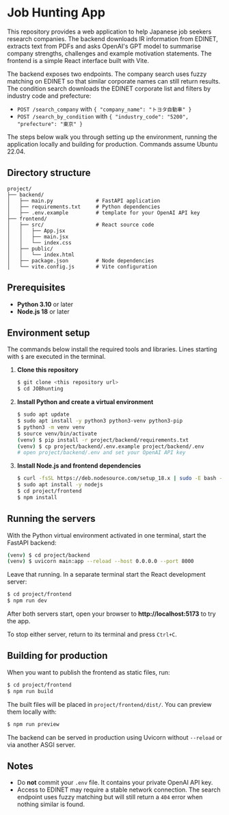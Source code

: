 # Job Hunting App

This repository provides a web application to help Japanese job seekers research companies.
The backend downloads IR information from EDINET, extracts text from PDFs and asks OpenAI's GPT model to
summarise company strengths, challenges and example motivation statements. The frontend is a simple
React interface built with Vite.

The backend exposes two endpoints. The company search uses fuzzy matching on
EDINET so that similar corporate names can still return results. The condition
search downloads the EDINET corporate list and filters by industry code and
prefecture:

- `POST /search_company` with `{ "company_name": "トヨタ自動車" }`
- `POST /search_by_condition` with `{ "industry_code": "5200", "prefecture": "東京" }`

The steps below walk you through setting up the environment, running the application locally and building
for production. Commands assume Ubuntu 22.04.

## Directory structure

```
project/
├── backend/
│   ├── main.py              # FastAPI application
│   ├── requirements.txt     # Python dependencies
│   ├── .env.example         # template for your OpenAI API key
├── frontend/
│   ├── src/                 # React source code
│   │   ├── App.jsx
│   │   ├── main.jsx
│   │   └── index.css
│   ├── public/
│   │   └── index.html
│   ├── package.json         # Node dependencies
│   └── vite.config.js       # Vite configuration
```

## Prerequisites
- **Python 3.10** or later
- **Node.js 18** or later

## Environment setup
The commands below install the required tools and libraries. Lines starting with `$` are executed in the terminal.

1. **Clone this repository**
   ```bash
   $ git clone <this repository url>
   $ cd JOBhunting
   ```
2. **Install Python and create a virtual environment**
   ```bash
   $ sudo apt update
   $ sudo apt install -y python3 python3-venv python3-pip
   $ python3 -m venv venv
   $ source venv/bin/activate
   (venv) $ pip install -r project/backend/requirements.txt
   (venv) $ cp project/backend/.env.example project/backend/.env
   # open project/backend/.env and set your OpenAI API key
   ```
3. **Install Node.js and frontend dependencies**
   ```bash
   $ curl -fsSL https://deb.nodesource.com/setup_18.x | sudo -E bash -
   $ sudo apt install -y nodejs
   $ cd project/frontend
   $ npm install
   ```

## Running the servers
With the Python virtual environment activated in one terminal, start the FastAPI backend:
```bash
(venv) $ cd project/backend
(venv) $ uvicorn main:app --reload --host 0.0.0.0 --port 8000
```
Leave that running. In a separate terminal start the React development server:
```bash
$ cd project/frontend
$ npm run dev
```
After both servers start, open your browser to **http://localhost:5173** to try the app.

To stop either server, return to its terminal and press `Ctrl+C`.

## Building for production
When you want to publish the frontend as static files, run:
```bash
$ cd project/frontend
$ npm run build
```
The built files will be placed in `project/frontend/dist/`. You can preview them locally with:
```bash
$ npm run preview
```
The backend can be served in production using Uvicorn without `--reload` or via another ASGI server.

## Notes
- Do **not** commit your `.env` file. It contains your private OpenAI API key.
- Access to EDINET may require a stable network connection. The search endpoint uses fuzzy matching but will still return a `404` error when nothing similar is found.
